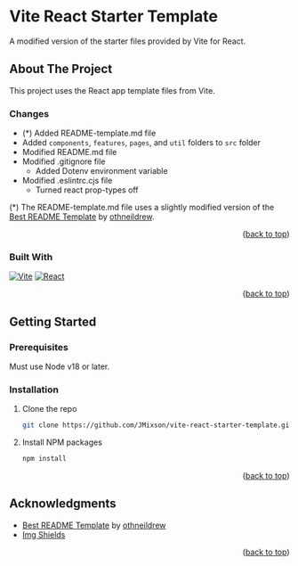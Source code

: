 <a name="readme-top"></a>

# Vite React Starter Template

A modified version of the starter files provided by Vite for React.

<!-- ABOUT THE PROJECT -->

## About The Project

This project uses the React app template files from Vite.

### Changes

- (\*) Added README-template.md file
- Added `components`, `features`, `pages`, and `util` folders to `src` folder
- Modified README.md file
- Modified .gitignore file
  - Added Dotenv environment variable
- Modified .eslintrc.cjs file
  - Turned react prop-types off

(\*) The README-template.md file uses a slightly modified version of the [Best README Template](https://github.com/othneildrew/Best-README-Template) by [othneildrew](https://github.com/othneildrew).

<p align="right">(<a href="#readme-top">back to top</a>)</p>

### Built With

[![Vite][Vite]][Vite-url]
[![React][React.js]][React-url]

<p align="right">(<a href="#readme-top">back to top</a>)</p>

<!-- GETTING STARTED -->

## Getting Started

### Prerequisites

Must use Node v18 or later.

### Installation

1. Clone the repo
   ```sh
   git clone https://github.com/JMixson/vite-react-starter-template.git
   ```
2. Install NPM packages
   ```sh
   npm install
   ```

<p align="right">(<a href="#readme-top">back to top</a>)</p>

<!-- ACKNOWLEDGMENTS -->

## Acknowledgments

- [Best README Template](https://github.com/othneildrew/Best-README-Template) by [othneildrew](https://github.com/othneildrew)
- [Img Shields](https://shields.io/)

<p align="right">(<a href="#readme-top">back to top</a>)</p>

<!-- MARKDOWN LINKS & IMAGES -->
<!-- https://www.markdownguide.org/basic-syntax/#reference-style-links -->

[React.js]: https://img.shields.io/badge/React-20232A?style=for-the-badge&logo=react&logoColor=61DAFB
[React-url]: https://reactjs.org/
[Vite]: https://img.shields.io/badge/Vite-20232A?style=for-the-badge&logo=vite
[Vite-url]: https://vitejs.dev/

